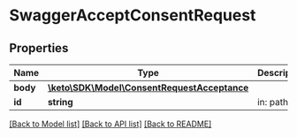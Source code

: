# SwaggerAcceptConsentRequest

## Properties
Name | Type | Description | Notes
------------ | ------------- | ------------- | -------------
**body** | [**\keto\SDK\Model\ConsentRequestAcceptance**](ConsentRequestAcceptance.md) |  | 
**id** | **string** | in: path | 

[[Back to Model list]](../README.md#documentation-for-models) [[Back to API list]](../README.md#documentation-for-api-endpoints) [[Back to README]](../README.md)


